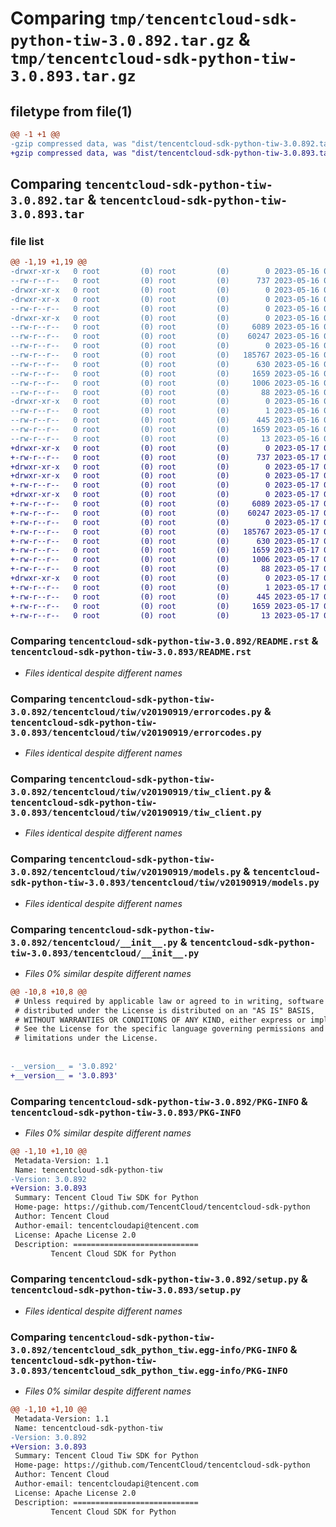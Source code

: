 # Comparing `tmp/tencentcloud-sdk-python-tiw-3.0.892.tar.gz` & `tmp/tencentcloud-sdk-python-tiw-3.0.893.tar.gz`

## filetype from file(1)

```diff
@@ -1 +1 @@
-gzip compressed data, was "dist/tencentcloud-sdk-python-tiw-3.0.892.tar", last modified: Tue May 16 00:48:32 2023, max compression
+gzip compressed data, was "dist/tencentcloud-sdk-python-tiw-3.0.893.tar", last modified: Wed May 17 03:43:06 2023, max compression
```

## Comparing `tencentcloud-sdk-python-tiw-3.0.892.tar` & `tencentcloud-sdk-python-tiw-3.0.893.tar`

### file list

```diff
@@ -1,19 +1,19 @@
-drwxr-xr-x   0 root         (0) root         (0)        0 2023-05-16 00:48:32.000000 tencentcloud-sdk-python-tiw-3.0.892/
--rw-r--r--   0 root         (0) root         (0)      737 2023-05-16 00:48:32.000000 tencentcloud-sdk-python-tiw-3.0.892/README.rst
-drwxr-xr-x   0 root         (0) root         (0)        0 2023-05-16 00:48:32.000000 tencentcloud-sdk-python-tiw-3.0.892/tencentcloud/
-drwxr-xr-x   0 root         (0) root         (0)        0 2023-05-16 00:48:32.000000 tencentcloud-sdk-python-tiw-3.0.892/tencentcloud/tiw/
--rw-r--r--   0 root         (0) root         (0)        0 2023-05-16 00:48:32.000000 tencentcloud-sdk-python-tiw-3.0.892/tencentcloud/tiw/__init__.py
-drwxr-xr-x   0 root         (0) root         (0)        0 2023-05-16 00:48:32.000000 tencentcloud-sdk-python-tiw-3.0.892/tencentcloud/tiw/v20190919/
--rw-r--r--   0 root         (0) root         (0)     6089 2023-05-16 00:48:32.000000 tencentcloud-sdk-python-tiw-3.0.892/tencentcloud/tiw/v20190919/errorcodes.py
--rw-r--r--   0 root         (0) root         (0)    60247 2023-05-16 00:48:32.000000 tencentcloud-sdk-python-tiw-3.0.892/tencentcloud/tiw/v20190919/tiw_client.py
--rw-r--r--   0 root         (0) root         (0)        0 2023-05-16 00:48:32.000000 tencentcloud-sdk-python-tiw-3.0.892/tencentcloud/tiw/v20190919/__init__.py
--rw-r--r--   0 root         (0) root         (0)   185767 2023-05-16 00:48:32.000000 tencentcloud-sdk-python-tiw-3.0.892/tencentcloud/tiw/v20190919/models.py
--rw-r--r--   0 root         (0) root         (0)      630 2023-05-16 00:48:32.000000 tencentcloud-sdk-python-tiw-3.0.892/tencentcloud/__init__.py
--rw-r--r--   0 root         (0) root         (0)     1659 2023-05-16 00:48:32.000000 tencentcloud-sdk-python-tiw-3.0.892/PKG-INFO
--rw-r--r--   0 root         (0) root         (0)     1006 2023-05-16 00:48:32.000000 tencentcloud-sdk-python-tiw-3.0.892/setup.py
--rw-r--r--   0 root         (0) root         (0)       88 2023-05-16 00:48:32.000000 tencentcloud-sdk-python-tiw-3.0.892/setup.cfg
-drwxr-xr-x   0 root         (0) root         (0)        0 2023-05-16 00:48:32.000000 tencentcloud-sdk-python-tiw-3.0.892/tencentcloud_sdk_python_tiw.egg-info/
--rw-r--r--   0 root         (0) root         (0)        1 2023-05-16 00:48:32.000000 tencentcloud-sdk-python-tiw-3.0.892/tencentcloud_sdk_python_tiw.egg-info/dependency_links.txt
--rw-r--r--   0 root         (0) root         (0)      445 2023-05-16 00:48:32.000000 tencentcloud-sdk-python-tiw-3.0.892/tencentcloud_sdk_python_tiw.egg-info/SOURCES.txt
--rw-r--r--   0 root         (0) root         (0)     1659 2023-05-16 00:48:32.000000 tencentcloud-sdk-python-tiw-3.0.892/tencentcloud_sdk_python_tiw.egg-info/PKG-INFO
--rw-r--r--   0 root         (0) root         (0)       13 2023-05-16 00:48:32.000000 tencentcloud-sdk-python-tiw-3.0.892/tencentcloud_sdk_python_tiw.egg-info/top_level.txt
+drwxr-xr-x   0 root         (0) root         (0)        0 2023-05-17 03:43:06.000000 tencentcloud-sdk-python-tiw-3.0.893/
+-rw-r--r--   0 root         (0) root         (0)      737 2023-05-17 03:43:06.000000 tencentcloud-sdk-python-tiw-3.0.893/README.rst
+drwxr-xr-x   0 root         (0) root         (0)        0 2023-05-17 03:43:06.000000 tencentcloud-sdk-python-tiw-3.0.893/tencentcloud/
+drwxr-xr-x   0 root         (0) root         (0)        0 2023-05-17 03:43:06.000000 tencentcloud-sdk-python-tiw-3.0.893/tencentcloud/tiw/
+-rw-r--r--   0 root         (0) root         (0)        0 2023-05-17 03:43:06.000000 tencentcloud-sdk-python-tiw-3.0.893/tencentcloud/tiw/__init__.py
+drwxr-xr-x   0 root         (0) root         (0)        0 2023-05-17 03:43:06.000000 tencentcloud-sdk-python-tiw-3.0.893/tencentcloud/tiw/v20190919/
+-rw-r--r--   0 root         (0) root         (0)     6089 2023-05-17 03:43:06.000000 tencentcloud-sdk-python-tiw-3.0.893/tencentcloud/tiw/v20190919/errorcodes.py
+-rw-r--r--   0 root         (0) root         (0)    60247 2023-05-17 03:43:06.000000 tencentcloud-sdk-python-tiw-3.0.893/tencentcloud/tiw/v20190919/tiw_client.py
+-rw-r--r--   0 root         (0) root         (0)        0 2023-05-17 03:43:06.000000 tencentcloud-sdk-python-tiw-3.0.893/tencentcloud/tiw/v20190919/__init__.py
+-rw-r--r--   0 root         (0) root         (0)   185767 2023-05-17 03:43:06.000000 tencentcloud-sdk-python-tiw-3.0.893/tencentcloud/tiw/v20190919/models.py
+-rw-r--r--   0 root         (0) root         (0)      630 2023-05-17 03:43:06.000000 tencentcloud-sdk-python-tiw-3.0.893/tencentcloud/__init__.py
+-rw-r--r--   0 root         (0) root         (0)     1659 2023-05-17 03:43:06.000000 tencentcloud-sdk-python-tiw-3.0.893/PKG-INFO
+-rw-r--r--   0 root         (0) root         (0)     1006 2023-05-17 03:43:06.000000 tencentcloud-sdk-python-tiw-3.0.893/setup.py
+-rw-r--r--   0 root         (0) root         (0)       88 2023-05-17 03:43:06.000000 tencentcloud-sdk-python-tiw-3.0.893/setup.cfg
+drwxr-xr-x   0 root         (0) root         (0)        0 2023-05-17 03:43:06.000000 tencentcloud-sdk-python-tiw-3.0.893/tencentcloud_sdk_python_tiw.egg-info/
+-rw-r--r--   0 root         (0) root         (0)        1 2023-05-17 03:43:06.000000 tencentcloud-sdk-python-tiw-3.0.893/tencentcloud_sdk_python_tiw.egg-info/dependency_links.txt
+-rw-r--r--   0 root         (0) root         (0)      445 2023-05-17 03:43:06.000000 tencentcloud-sdk-python-tiw-3.0.893/tencentcloud_sdk_python_tiw.egg-info/SOURCES.txt
+-rw-r--r--   0 root         (0) root         (0)     1659 2023-05-17 03:43:06.000000 tencentcloud-sdk-python-tiw-3.0.893/tencentcloud_sdk_python_tiw.egg-info/PKG-INFO
+-rw-r--r--   0 root         (0) root         (0)       13 2023-05-17 03:43:06.000000 tencentcloud-sdk-python-tiw-3.0.893/tencentcloud_sdk_python_tiw.egg-info/top_level.txt
```

### Comparing `tencentcloud-sdk-python-tiw-3.0.892/README.rst` & `tencentcloud-sdk-python-tiw-3.0.893/README.rst`

 * *Files identical despite different names*

### Comparing `tencentcloud-sdk-python-tiw-3.0.892/tencentcloud/tiw/v20190919/errorcodes.py` & `tencentcloud-sdk-python-tiw-3.0.893/tencentcloud/tiw/v20190919/errorcodes.py`

 * *Files identical despite different names*

### Comparing `tencentcloud-sdk-python-tiw-3.0.892/tencentcloud/tiw/v20190919/tiw_client.py` & `tencentcloud-sdk-python-tiw-3.0.893/tencentcloud/tiw/v20190919/tiw_client.py`

 * *Files identical despite different names*

### Comparing `tencentcloud-sdk-python-tiw-3.0.892/tencentcloud/tiw/v20190919/models.py` & `tencentcloud-sdk-python-tiw-3.0.893/tencentcloud/tiw/v20190919/models.py`

 * *Files identical despite different names*

### Comparing `tencentcloud-sdk-python-tiw-3.0.892/tencentcloud/__init__.py` & `tencentcloud-sdk-python-tiw-3.0.893/tencentcloud/__init__.py`

 * *Files 0% similar despite different names*

```diff
@@ -10,8 +10,8 @@
 # Unless required by applicable law or agreed to in writing, software
 # distributed under the License is distributed on an "AS IS" BASIS,
 # WITHOUT WARRANTIES OR CONDITIONS OF ANY KIND, either express or implied.
 # See the License for the specific language governing permissions and
 # limitations under the License.
 
 
-__version__ = '3.0.892'
+__version__ = '3.0.893'
```

### Comparing `tencentcloud-sdk-python-tiw-3.0.892/PKG-INFO` & `tencentcloud-sdk-python-tiw-3.0.893/PKG-INFO`

 * *Files 0% similar despite different names*

```diff
@@ -1,10 +1,10 @@
 Metadata-Version: 1.1
 Name: tencentcloud-sdk-python-tiw
-Version: 3.0.892
+Version: 3.0.893
 Summary: Tencent Cloud Tiw SDK for Python
 Home-page: https://github.com/TencentCloud/tencentcloud-sdk-python
 Author: Tencent Cloud
 Author-email: tencentcloudapi@tencent.com
 License: Apache License 2.0
 Description: ============================
         Tencent Cloud SDK for Python
```

### Comparing `tencentcloud-sdk-python-tiw-3.0.892/setup.py` & `tencentcloud-sdk-python-tiw-3.0.893/setup.py`

 * *Files identical despite different names*

### Comparing `tencentcloud-sdk-python-tiw-3.0.892/tencentcloud_sdk_python_tiw.egg-info/PKG-INFO` & `tencentcloud-sdk-python-tiw-3.0.893/tencentcloud_sdk_python_tiw.egg-info/PKG-INFO`

 * *Files 0% similar despite different names*

```diff
@@ -1,10 +1,10 @@
 Metadata-Version: 1.1
 Name: tencentcloud-sdk-python-tiw
-Version: 3.0.892
+Version: 3.0.893
 Summary: Tencent Cloud Tiw SDK for Python
 Home-page: https://github.com/TencentCloud/tencentcloud-sdk-python
 Author: Tencent Cloud
 Author-email: tencentcloudapi@tencent.com
 License: Apache License 2.0
 Description: ============================
         Tencent Cloud SDK for Python
```

